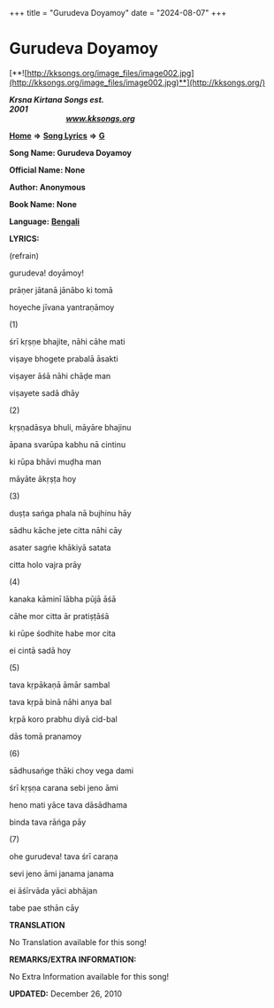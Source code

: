 +++
title = "Gurudeva Doyamoy"
date = "2024-08-07"
+++

# Gurudeva Doyamoy
[**![http://kksongs.org/image_files/image002.jpg](http://kksongs.org/image_files/image002.jpg)**](http://kksongs.org/)

**_Krsna Kirtana Songs est. 2001_**                                                                                                                                                 **_www.kksongs.org_**

[**Home**](http://kksongs.org/) **⇒** [**Song Lyrics**](http://kksongs.org/lyrics.html) **⇒** [**G**](http://kksongs.org/songs/song_g.html)

**Song Name: Gurudeva Doyamoy**

**Official Name: None**

**Author: Anonymous**

**Book Name: None**

**Language:** [**Bengali**](http://kksongs.org/language/list/bengali.html)

**LYRICS:**

(refrain)

gurudeva! doyāmoy!

prāṇer jātanā jānābo ki tomā

hoyeche jīvana yantraṇāmoy

(1)

śrī kṛṣṇe bhajite, nāhi cāhe mati

viṣaye bhogete prabalā āsakti

viṣayer āśā nāhi chāḍe man

viṣayete sadā dhāy

(2)

kṛṣṇadāsya bhuli, māyāre bhajinu

āpana svarūpa kabhu nā cintinu

ki rūpa bhāvi muḍha man

māyāte ākṛṣṭa hoy

(3)

duṣṭa sańga phala nā bujhinu hāy

sādhu kāche jete citta nāhi cāy

asater sagńe khākiyā satata

citta holo vajra prāy

(4)

kanaka kāminī lābha pūjā āśā

cāhe mor citta ār pratiṣṭāśā

ki rūpe śodhite habe mor cita

ei cintā sadā hoy

(5)

tava kṛpākaṇā āmār sambal

tava kṛpā binā nāhi anya bal

kṛpā koro prabhu diyā cid-bal

dās tomā pranamoy

(6)

sādhusańge thāki choy vega dami

śrī kṛṣṇa carana sebi jeno āmi

heno mati yāce tava dāsādhama

binda tava rāńga pāy

(7)

ohe gurudeva! tava śrī caraṇa

sevi jeno āmi janama janama

ei āśīrvāda yāci abhājan

tabe pae sthān cāy

**TRANSLATION**

No Translation available for this song!

**REMARKS/EXTRA INFORMATION:**

No Extra Information available for this song!

**UPDATED:** December 26, 2010